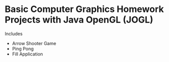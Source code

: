 # Basic Computer Graphics Homework Projects with Java OpenGL (JOGL)
Includes
- Arrow Shooter Game
- Ping Pong
- Fill Application 
